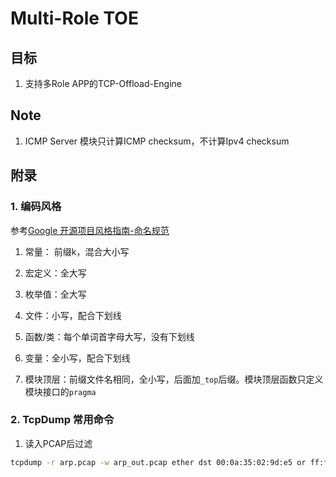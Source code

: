 # Multi-Role TOE

## 目标

1. 支持多Role APP的TCP-Offload-Engine


## Note
1. ICMP Server 模块只计算ICMP checksum，不计算Ipv4 checksum

## 附录
### 1. 编码风格
参考[Google 开源项目风格指南-命名规范](https://zh-google-styleguide.readthedocs.io/en/latest/google-cpp-styleguide/naming/#macro-names)
1. 常量： 前缀k，混合大小写 
2. 宏定义：全大写
3. 枚举值：全大写
4. 文件：小写，配合下划线
5. 函数/类：每个单词首字母大写，没有下划线
6. 变量：全小写，配合下划线

7. 模块顶层：前缀文件名相同，全小写，后面加`_top`后缀。模块顶层函数只定义模块接口的`pragma`

### 2. TcpDump 常用命令
1. 读入PCAP后过滤
```bash
tcpdump -r arp.pcap -w arp_out.pcap ether dst 00:0a:35:02:9d:e5 or ff:ff:ff:ff:ff:ff
```